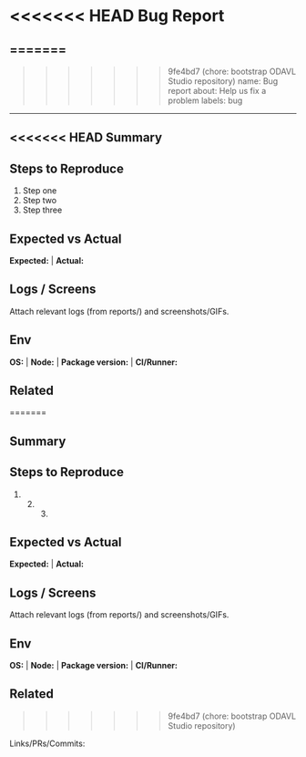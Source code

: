 <<<<<<< HEAD
Bug Report
==========

=======
---
>>>>>>> 9fe4bd7 (chore: bootstrap ODAVL Studio repository)
name: Bug report
about: Help us fix a problem
labels: bug
---

<<<<<<< HEAD
Summary
-------

<!-- Short description -->

Steps to Reproduce
------------------

1. Step one
1. Step two
1. Step three

Expected vs Actual
------------------

**Expected:** | **Actual:**

Logs / Screens
--------------

Attach relevant logs (from reports/) and screenshots/GIFs.

Env
---

**OS:** | **Node:** | **Package version:** | **CI/Runner:**

Related
-------
=======
## Summary

<!-- Short description -->

## Steps to Reproduce

1. 2. 3.

## Expected vs Actual

**Expected:** | **Actual:**

## Logs / Screens

Attach relevant logs (from reports/) and screenshots/GIFs.

## Env

**OS:** | **Node:** | **Package version:** | **CI/Runner:**

## Related
>>>>>>> 9fe4bd7 (chore: bootstrap ODAVL Studio repository)

Links/PRs/Commits:
